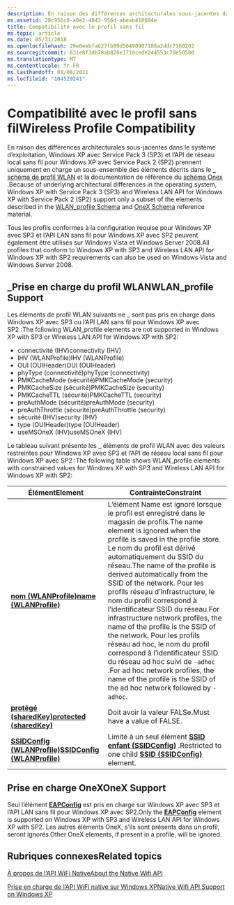 ```yaml
---
description: En raison des différences architecturales sous-jacentes dans le système d’exploitation, Windows XP avec Service Pack 3 (SP3) et l’API de réseau local sans fil pour Windows XP avec Service Pack 2 (SP2) prennent uniquement en charge un sous-ensemble des éléments décrits dans le \_ schéma de profil WLAN et la documentation de référence du schéma Onex.
ms.assetid: 28c956c0-a0e2-4843-956d-abeab418604e
title: Compatibilité avec le profil sans fil
ms.topic: article
ms.date: 05/31/2018
ms.openlocfilehash: 29e0eebfa627fb99d50490907108a2ddc7360202
ms.sourcegitcommit: 831e8f3db78ab820e1710cede244553c70e50500
ms.translationtype: MT
ms.contentlocale: fr-FR
ms.lasthandoff: 01/08/2021
ms.locfileid: "104529241"
---
```

# <a name="wireless-profile-compatibility"></a><span data-ttu-id="be8fe-103">Compatibilité avec le profil sans fil</span><span class="sxs-lookup"><span data-stu-id="be8fe-103">Wireless Profile Compatibility</span></span>

<span data-ttu-id="be8fe-104">En raison des différences architecturales sous-jacentes dans le système d’exploitation, Windows XP avec Service Pack 3 (SP3) et l’API de réseau local sans fil pour Windows XP avec Service Pack 2 (SP2) prennent uniquement en charge un sous-ensemble des éléments décrits dans le [ \_ schéma de profil WLAN](wlan-profileschema-schema.md) et la documentation de référence du [schéma Onex](onexschema-schema.md) .</span><span class="sxs-lookup"><span data-stu-id="be8fe-104">Because of underlying architectural differences in the operating system, Windows XP with Service Pack 3 (SP3) and Wireless LAN API for Windows XP with Service Pack 2 (SP2) support only a subset of the elements described in the [WLAN\_profile Schema](wlan-profileschema-schema.md) and [OneX Schema](onexschema-schema.md) reference material.</span></span>

<span data-ttu-id="be8fe-105">Tous les profils conformes à la configuration requise pour Windows XP avec SP3 et l’API LAN sans fil pour Windows XP avec SP2 peuvent également être utilisés sur Windows Vista et Windows Server 2008.</span><span class="sxs-lookup"><span data-stu-id="be8fe-105">All profiles that conform to Windows XP with SP3 and Wireless LAN API for Windows XP with SP2 requirements can also be used on Windows Vista and Windows Server 2008.</span></span>

## <a name="wlan_profile-support"></a><span data-ttu-id="be8fe-106">\_Prise en charge du profil WLAN</span><span class="sxs-lookup"><span data-stu-id="be8fe-106">WLAN\_profile Support</span></span>

<span data-ttu-id="be8fe-107">Les éléments de profil WLAN suivants ne \_ sont pas pris en charge dans Windows XP avec SP3 ou l’API LAN sans fil pour Windows XP avec SP2 :</span><span class="sxs-lookup"><span data-stu-id="be8fe-107">The following WLAN\_profile elements are not supported in Windows XP with SP3 or Wireless LAN API for Windows XP with SP2:</span></span>

-   <span data-ttu-id="be8fe-108">connectivité (IHV)</span><span class="sxs-lookup"><span data-stu-id="be8fe-108">connectivity (IHV)</span></span>
-   <span data-ttu-id="be8fe-109">IHV (WLANProfile)</span><span class="sxs-lookup"><span data-stu-id="be8fe-109">IHV (WLANProfile)</span></span>
-   <span data-ttu-id="be8fe-110">OUI (OUIHeader)</span><span class="sxs-lookup"><span data-stu-id="be8fe-110">OUI (OUIHeader)</span></span>
-   <span data-ttu-id="be8fe-111">phyType (connectivité)</span><span class="sxs-lookup"><span data-stu-id="be8fe-111">phyType (connectivity)</span></span>
-   <span data-ttu-id="be8fe-112">PMKCacheMode (sécurité)</span><span class="sxs-lookup"><span data-stu-id="be8fe-112">PMKCacheMode (security)</span></span>
-   <span data-ttu-id="be8fe-113">PMKCacheSize (sécurité)</span><span class="sxs-lookup"><span data-stu-id="be8fe-113">PMKCacheSize (security)</span></span>
-   <span data-ttu-id="be8fe-114">PMKCacheTTL (sécurité)</span><span class="sxs-lookup"><span data-stu-id="be8fe-114">PMKCacheTTL (security)</span></span>
-   <span data-ttu-id="be8fe-115">preAuthMode (sécurité)</span><span class="sxs-lookup"><span data-stu-id="be8fe-115">preAuthMode (security)</span></span>
-   <span data-ttu-id="be8fe-116">preAuthThrottle (sécurité)</span><span class="sxs-lookup"><span data-stu-id="be8fe-116">preAuthThrottle (security)</span></span>
-   <span data-ttu-id="be8fe-117">sécurité (IHV)</span><span class="sxs-lookup"><span data-stu-id="be8fe-117">security (IHV)</span></span>
-   <span data-ttu-id="be8fe-118">type (OUIHeader)</span><span class="sxs-lookup"><span data-stu-id="be8fe-118">type (OUIHeader)</span></span>
-   <span data-ttu-id="be8fe-119">useMSOneX (IHV)</span><span class="sxs-lookup"><span data-stu-id="be8fe-119">useMSOneX (IHV)</span></span>

<span data-ttu-id="be8fe-120">Le tableau suivant présente les \_ éléments de profil WLAN avec des valeurs restreintes pour Windows XP avec SP3 et l’API de réseau local sans fil pour Windows XP avec SP2 :</span><span class="sxs-lookup"><span data-stu-id="be8fe-120">The following table shows WLAN\_profile elements with constrained values for Windows XP with SP3 and Wireless LAN API for Windows XP with SP2:</span></span>



| <span data-ttu-id="be8fe-121">Élément</span><span class="sxs-lookup"><span data-stu-id="be8fe-121">Element</span></span>                                                                               | <span data-ttu-id="be8fe-122">Contrainte</span><span class="sxs-lookup"><span data-stu-id="be8fe-122">Constraint</span></span>                                                                                                                                                                                                                                                                                                                                                       |
|---------------------------------------------------------------------------------------|------------------------------------------------------------------------------------------------------------------------------------------------------------------------------------------------------------------------------------------------------------------------------------------------------------------------------------------------------------------|
| [<span data-ttu-id="be8fe-123">**nom (WLANProfile)**</span><span class="sxs-lookup"><span data-stu-id="be8fe-123">**name (WLANProfile)**</span></span>](wlan-profileschema-name-wlanprofile-element.md)             | <span data-ttu-id="be8fe-124">L’élément Name est ignoré lorsque le profil est enregistré dans le magasin de profils.</span><span class="sxs-lookup"><span data-stu-id="be8fe-124">The name element is ignored when the profile is saved in the profile store.</span></span> <span data-ttu-id="be8fe-125">Le nom du profil est dérivé automatiquement du SSID du réseau.</span><span class="sxs-lookup"><span data-stu-id="be8fe-125">The name of the profile is derived automatically from the SSID of the network.</span></span> <span data-ttu-id="be8fe-126">Pour les profils réseau d’infrastructure, le nom du profil correspond à l’identificateur SSID du réseau.</span><span class="sxs-lookup"><span data-stu-id="be8fe-126">For infrastructure network profiles, the name of the profile is the SSID of the network.</span></span> <span data-ttu-id="be8fe-127">Pour les profils réseau ad hoc, le nom du profil correspond à l’identificateur SSID du réseau ad hoc suivi de `-adhoc` .</span><span class="sxs-lookup"><span data-stu-id="be8fe-127">For ad hoc network profiles, the name of the profile is the SSID of the ad hoc network followed by `-adhoc`.</span></span> |
| [<span data-ttu-id="be8fe-128">**protégé (sharedKey)**</span><span class="sxs-lookup"><span data-stu-id="be8fe-128">**protected (sharedKey)**</span></span>](wlan-profileschema-protected-sharedkey-element.md)       | <span data-ttu-id="be8fe-129">Doit avoir la valeur FALSe.</span><span class="sxs-lookup"><span data-stu-id="be8fe-129">Must have a value of FALSE.</span></span>                                                                                                                                                                                                                                                                                                                                      |
| [<span data-ttu-id="be8fe-130">**SSIDConfig (WLANProfile)**</span><span class="sxs-lookup"><span data-stu-id="be8fe-130">**SSIDConfig (WLANProfile)**</span></span>](wlan-profileschema-ssidconfig-wlanprofile-element.md) | <span data-ttu-id="be8fe-131">Limité à un seul élément [**SSID enfant (SSIDConfig)**](wlan-profileschema-ssid-ssidconfig-element.md) .</span><span class="sxs-lookup"><span data-stu-id="be8fe-131">Restricted to one child [**SSID (SSIDConfig)**](wlan-profileschema-ssid-ssidconfig-element.md) element.</span></span>                                                                                                                                                                                                                                                         |



 

## <a name="onex-support"></a><span data-ttu-id="be8fe-132">Prise en charge OneX</span><span class="sxs-lookup"><span data-stu-id="be8fe-132">OneX Support</span></span>

<span data-ttu-id="be8fe-133">Seul l’élément [**EAPConfig**](onexschema-eapconfig-onex-element.md) est pris en charge sur Windows XP avec SP3 et l’API LAN sans fil pour Windows XP avec SP2.</span><span class="sxs-lookup"><span data-stu-id="be8fe-133">Only the [**EAPConfig**](onexschema-eapconfig-onex-element.md) element is supported on Windows XP with SP3 and Wireless LAN API for Windows XP with SP2.</span></span> <span data-ttu-id="be8fe-134">Les autres éléments OneX, s’ils sont présents dans un profil, seront ignorés.</span><span class="sxs-lookup"><span data-stu-id="be8fe-134">Other OneX elements, if present in a profile, will be ignored.</span></span>

## <a name="related-topics"></a><span data-ttu-id="be8fe-135">Rubriques connexes</span><span class="sxs-lookup"><span data-stu-id="be8fe-135">Related topics</span></span>

<dl> <dt>

[<span data-ttu-id="be8fe-136">À propos de l’API WiFi Native</span><span class="sxs-lookup"><span data-stu-id="be8fe-136">About the Native Wifi API</span></span>](about-the-native-wifi-api.md)
</dt> <dt>

[<span data-ttu-id="be8fe-137">Prise en charge de l’API WiFi native sur Windows XP</span><span class="sxs-lookup"><span data-stu-id="be8fe-137">Native Wifi API Support on Windows XP</span></span>](about-wireless-lan-api-for-windows-xp-service-pack-2.md)
</dt> </dl>

 

 



